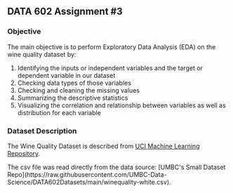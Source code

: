 ## DATA 602 Assignment #3

### Objective
The main objective is to perform Exploratory Data Analysis (EDA) on the wine quality dataset by:
1. Identifying the inputs or independent variables and the target or dependent variable in our dataset
2. Checking data types of those variables
3. Checking and cleaning the missing values
4. Summarizing the descriptive statistics
5. Visualizing the correlation and relationship between variables as well as distribution for each variable


### Dataset Description
The Wine Quality Dataset is described from [UCI Machine Learning Repository](https://archive.ics.uci.edu/ml/datasets/Wine+Quality). 
<p>The csv file was read directly from the data source: [UMBC's Small Dataset Repo](https://raw.githubusercontent.com/UMBC-Data-Science/DATA602Datasets/main/winequality-white.csv).</p>


